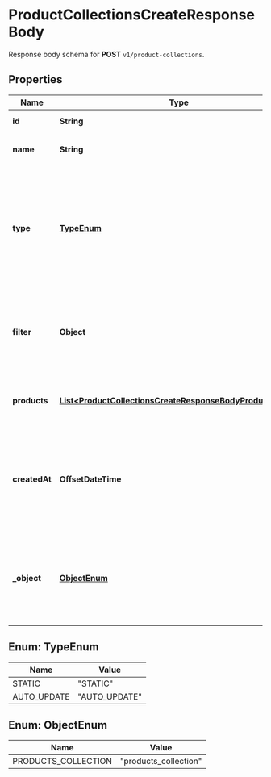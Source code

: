 

# ProductCollectionsCreateResponseBody

Response body schema for **POST** `v1/product-collections`.

## Properties

| Name | Type | Description |
|------------ | ------------- | ------------- |
|**id** | **String** | Product collection ID. |
|**name** | **String** | Unique user-defined product collection name. |
|**type** | [**TypeEnum**](#TypeEnum) | Describes whether the product collection is dynamic (products come in and leave based on set criteria) or static (manually selected products). |
|**filter** | **Object** | Defines a set of criteria and boundary conditions for an &#x60;AUTO_UPDATE&#x60; product collection type. |
|**products** | [**List&lt;ProductCollectionsCreateResponseBodyProductsItem&gt;**](ProductCollectionsCreateResponseBodyProductsItem.md) | Defines a set of products for a &#x60;STATIC&#x60; product collection type. |
|**createdAt** | **OffsetDateTime** | Timestamp representing the date and time when the product collection was created. The value is shown in the ISO 8601 format. |
|**_object** | [**ObjectEnum**](#ObjectEnum) | The type of the object represented by JSON. This object stores information about the static product collection. |



## Enum: TypeEnum

| Name | Value |
|---- | -----|
| STATIC | &quot;STATIC&quot; |
| AUTO_UPDATE | &quot;AUTO_UPDATE&quot; |



## Enum: ObjectEnum

| Name | Value |
|---- | -----|
| PRODUCTS_COLLECTION | &quot;products_collection&quot; |



